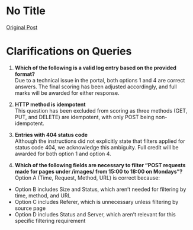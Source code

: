 # No Title

[Original Post](https://discourse.onlinedegree.iitm.ac.in/t/172707/4)

<h1><a name="p-620130-clarifications-on-queries-1" class="anchor" href="#p-620130-clarifications-on-queries-1"></a>Clarifications on Queries</h1>
<ol>
<li>
<p><strong>Which of the following is a valid log entry based on the provided format?</strong><br>
Due to a technical issue in the portal, both options 1 and 4 are correct answers. The final scoring has been adjusted accordingly, and full marks will be awarded for either response.</p>
</li>
<li>
<p><strong>HTTP method is idempotent</strong><br>
This question has been excluded from scoring as three methods (GET, PUT, and DELETE) are idempotent, with only POST being non-idempotent.</p>
</li>
<li>
<p><strong>Entries with 404 status code</strong><br>
Although the instructions did not explicitly state that filters applied for status code 404, we acknowledge this ambiguity. Full credit will be awarded for both option 1 and option 4.</p>
</li>
<li>
<p><strong>Which of the following fields are necessary to filter “POST requests made for pages under /images/ from 15:00 to 18:00 on Mondays”?</strong><br>
Option A (Time, Request, Method, URL) is correct because:</p>
</li>
</ol>
<ul>
<li>Option B includes Size and Status, which aren’t needed for filtering by time, method, and URL</li>
<li>Option C includes Referer, which is unnecessary unless filtering by source page</li>
<li>Option D includes Status and Server, which aren’t relevant for this specific filtering requirement</li>
</ul>
